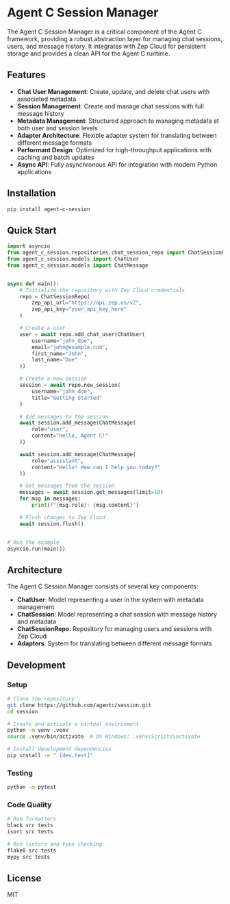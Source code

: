 # Agent C Session Manager

The Agent C Session Manager is a critical component of the Agent C framework, providing a robust abstraction layer for managing chat sessions, users, and message history. It integrates with Zep Cloud for persistent storage and provides a clean API for the Agent C runtime.

## Features

- **Chat User Management**: Create, update, and delete chat users with associated metadata
- **Session Management**: Create and manage chat sessions with full message history
- **Metadata Management**: Structured approach to managing metadata at both user and session levels
- **Adapter Architecture**: Flexible adapter system for translating between different message formats
- **Performant Design**: Optimized for high-throughput applications with caching and batch updates
- **Async API**: Fully asynchronous API for integration with modern Python applications

## Installation

```bash
pip install agent-c-session
```

## Quick Start

```python
import asyncio
from agent_c_session.repositories.chat_session_repo import ChatSessionRepo
from agent_c_session.models import ChatUser
from agent_c_session.models import ChatMessage


async def main():
    # Initialize the repository with Zep Cloud credentials
    repo = ChatSessionRepo(
        zep_api_url="https://api.zep.us/v2",
        zep_api_key="your_api_key_here"
    )

    # Create a user
    user = await repo.add_chat_user(ChatUser(
        username="john_doe",
        email="john@example.com",
        first_name="John",
        last_name="Doe"
    ))

    # Create a new session
    session = await repo.new_session(
        username="john_doe",
        title="Getting Started"
    )

    # Add messages to the session
    await session.add_message(ChatMessage(
        role="user",
        content="Hello, Agent C!"
    ))

    await session.add_message(ChatMessage(
        role="assistant",
        content="Hello! How can I help you today?"
    ))

    # Get messages from the session
    messages = await session.get_messages(limit=10)
    for msg in messages:
        print(f"{msg.role}: {msg.content}")

    # Flush changes to Zep Cloud
    await session.flush()


# Run the example
asyncio.run(main())
```

## Architecture

The Agent C Session Manager consists of several key components:

- **ChatUser**: Model representing a user in the system with metadata management
- **ChatSession**: Model representing a chat session with message history and metadata
- **ChatSessionRepo**: Repository for managing users and sessions with Zep Cloud
- **Adapters**: System for translating between different message formats

## Development

### Setup

```bash
# Clone the repository
git clone https://github.com/agentc/session.git
cd session

# Create and activate a virtual environment
python -m venv .venv
source .venv/bin/activate  # On Windows: .venv\Scripts\activate

# Install development dependencies
pip install -e ".[dev,test]"
```

### Testing

```bash
python -m pytest
```

### Code Quality

```bash
# Run formatters
black src tests
isort src tests

# Run linters and type checking
flake8 src tests
mypy src tests
```

## License

MIT